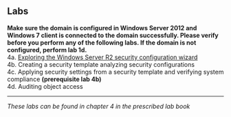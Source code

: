 ## Labs  

**Make sure the domain is configured in Windows Server 2012 and Windows 7 client is connected to the domain successfully. Please verify before you perform any of the following labs. If the domain is not configured, perform lab 1d.**  
4a. [Exploring the Windows Server R2 security configuration wizard](https://vimeo.com/230775697/95f95d53d5)  
4b. Creating a security template analyzing security configurations  
4c. Applying security settings from a security template and verifying system compliance **(prerequisite lab 4b)**  
4d. Auditing object access  
___
*These labs can be found in chapter 4 in the prescribed lab book* 

